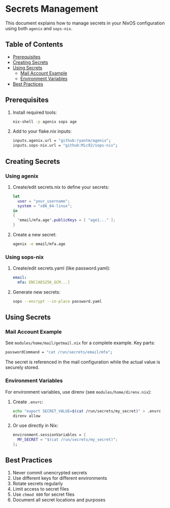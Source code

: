 # Secrets Management

This document explains how to manage secrets in your NixOS configuration using both `agenix` and `sops-nix`.

## Table of Contents
- [Prerequisites](#prerequisites)
- [Creating Secrets](#creating-secrets)
- [Using Secrets](#using-secrets)
  - [Mail Account Example](#mail-account-example)
  - [Environment Variables](#environment-variables)
- [Best Practices](#best-practices)

## Prerequisites

1. Install required tools:
   ```bash
   nix-shell -p agenix sops age
   ```

2. Add to your flake.nix inputs:
   ```nix
   inputs.agenix.url = "github:ryantm/agenix";
   inputs.sops-nix.url = "github:Mic92/sops-nix";
   ```

## Creating Secrets

### Using agenix

1. Create/edit secrets.nix to define your secrets:
   ```nix
   let
     user = "your_username";
     system = "x86_64-linux";
   in
   {
     "email/mfa.age".publicKeys = [ "age1..." ];
   }
   ```

2. Create a new secret:
   ```bash
   agenix -e email/mfa.age
   ```

### Using sops-nix

1. Create/edit secrets.yaml (like password.yaml):
   ```yaml
   email:
     mfa: ENC[AES256_GCM...]
   ```

2. Generate new secrets:
   ```bash
   sops --encrypt --in-place password.yaml
   ```

## Using Secrets

### Mail Account Example

See `modules/home/mail/getmail.nix` for a complete example. Key parts:

```nix
passwordCommand = "cat /run/secrets/email/mfa";
```

The secret is referenced in the mail configuration while the actual value is securely stored.

### Environment Variables

For environment variables, use direnv (see `modules/home/direnv.nix`):

1. Create `.envrc`:
   ```bash
   echo "export SECRET_VALUE=$(cat /run/secrets/my_secret)" > .envrc
   direnv allow
   ```

2. Or use directly in Nix:
   ```nix
   environment.sessionVariables = {
     MY_SECRET = "$(cat /run/secrets/my_secret)";
   };
   ```

## Best Practices

1. Never commit unencrypted secrets
2. Use different keys for different environments
3. Rotate secrets regularly
4. Limit access to secret files
5. Use `chmod 600` for secret files
6. Document all secret locations and purposes
